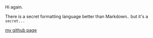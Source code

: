 Hi again.

There is a secret formatting language better than Markdown.. but it's a ```secret...```

[my github page](https://warren231.github.io/cse15l-lab-reports/)
